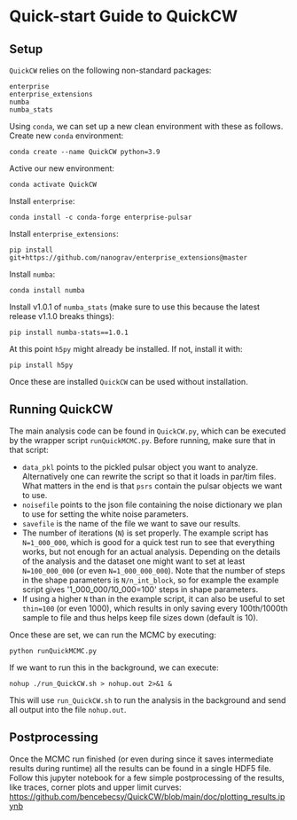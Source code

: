 # Quick-start Guide to QuickCW

## Setup
`QuickCW` relies on the following non-standard packages:
```
enterprise
enterprise_extensions
numba
numba_stats
```

Using `conda`, we can set up a new clean environment with these as follows. Create new `conda` environment:
```
conda create --name QuickCW python=3.9
```
Active our new environment:
```
conda activate QuickCW
```
Install `enterprise`:
```
conda install -c conda-forge enterprise-pulsar
```
Install `enterprise_extensions`:
```
pip install git+https://github.com/nanograv/enterprise_extensions@master
```
Install `numba`:
```
conda install numba
```
Install v1.0.1 of `numba_stats` (make sure to use this because the latest release v1.1.0 breaks things):
```
pip install numba-stats==1.0.1
```
At this point `h5py` might already be installed. If not, install it with:
```
pip install h5py
```

Once these are installed `QuickCW` can be used without installation.

## Running QuickCW
The main analysis code can be found in `QuickCW.py`, which can be executed by the wrapper script `runQuickMCMC.py`. Before running, make sure that in that script:
* `data_pkl` points to the pickled pulsar object you want to analyze. Alternatively one can rewrite the script so that it loads in par/tim files. What matters in the end is that `psrs` contain the pulsar objects we want to use.
* `noisefile` points to the json file containing the noise dictionary we plan to use for setting the white noise parameters.
* `savefile` is the name of the file we want to save our results.
* The number of iterations (`N`) is set properly. The example script has `N=1_000_000`, which is good for a quick test run to see that everything works, but not enough for an actual analysis. Depending on the details of the analysis and the dataset one might want to set at least `N=100_000_000` (or even `N=1_000_000_000`). Note that the number of steps in the shape parameters is `N/n_int_block`, so for example the example script gives '1_000_000/10_000=100' steps in shape parameters.
* If using a higher `N` than in the example script, it can also be useful to set `thin=100` (or even 1000), which results in only saving every 100th/1000th sample to file and thus helps keep file sizes down (default is 10).

Once these are set, we can run the MCMC by executing:

```
python runQuickMCMC.py
```
If we want to run this in the background, we can execute:
```
nohup ./run_QuickCW.sh > nohup.out 2>&1 &
```

This will use `run_QuickCW.sh` to run the analysis in the background and send all output into the file `nohup.out`.

## Postprocessing
Once the MCMC run finished (or even during since it saves intermediate results during runtime) all the results can be found in a single HDF5 file. Follow this jupyter notebook for a few simple postprocessing of the results, like traces, corner plots and upper limit curves: https://github.com/bencebecsy/QuickCW/blob/main/doc/plotting_results.ipynb

